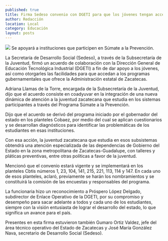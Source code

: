 ```yaml
---
published: true
title: Firma Sedeso convenio con DGETI para que los jóvenes tengan acceso a programas
author: Redacción
location: Local
category: Educación
layout: posts
---
```


![](http://i.imgur.com/R5Nueuam.jpg)
Se apoyará a instituciones que participen en Súmate a la Prevención.

La Secretaría de Desarrollo Social (Sedeso), a través de la Subsecretaría de la Juventud, firmó un acuerdo de colaboración con la Dirección General de Educación Tecnológica Industrial (DGETI) a fin de dar apoyo a los jóvenes, así como otorgarles las facilidades para que accedan a los programas gubernamentales que ofrece la Administración estatal de Zacatecas.

Adriana Llamas de la Torre, encargada de la Subsecretaría de la Juventud, dijo que el acuerdo consiste en coadyuvar en la integración de una nueva dinámica de atención a la juventud zacatecana que estudia en los sistemas participantes a través del Programa Súmate a la Prevención.

Dijo que el acuerdo se derivó del programa iniciado por el gobernador del estado en los planteles Cobaez, por medio del cual se aplican cuestionarios y se desarrollan diagnósticos para identificar las problemáticas de los estudiantes en esas instituciones.

Con esa acción, la juventud zacatecana que estudia en esos subsistemas obtendrá una atención especializada de las dependencias de Gobierno del Estado en la zona metropolitana de Zacatecas-Guadalupe, con talleres y pláticas preventivas, entre otras políticas a favor de la juventud.

Mencionó que el convenio estará vigente y se implementará en los planteles Cbtis números 1, 23, 104, 141, 215, 221, 113, 114 y 147. En cada uno de esos planteles, aclaró, previamente se harán los nombramientos y se constituirá la comisión de las encuestas y responsables del programa.

La funcionaria hizo un reconocimiento a Próspero López Delgado, subdirector de Enlace Operativo de la DGETI, por su compromiso y desempeño para sacar adelante a todos y cada uno de los estudiantes, siempre con la visión entusiasta de lograr el desarrollo del estado, lo que significa un avance para el país.

Presentes en esta firma estuvieron también Gumaro Ortiz Valdez, jefe del área técnico operativo del Estado de Zacatecas y José María González Nava, secretario de Desarrollo Social (Sedeso).
